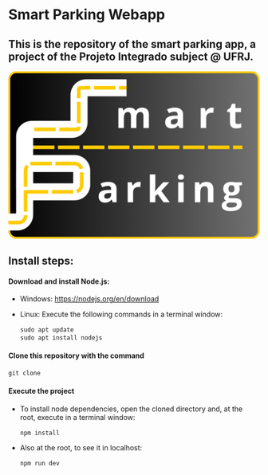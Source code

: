 # Smart Parking Webapp

## This is the repository of the smart parking app, a project of the Projeto Integrado subject @ UFRJ.

![smart-parking-logo](src\assets\smart-parking-logo.png 'Smart Parking')

## Install steps:

#### Download and install Node.js:

- Windows: https://nodejs.org/en/download
- Linux: Execute the following commands in a terminal window:

  ```
  sudo apt update
  sudo apt install nodejs
  ```

#### Clone this repository with the command

```
git clone
```

#### Execute the project

- To install node dependencies, open the cloned directory and, at the root,
  execute in a terminal window:
  ```
  npm install
  ```
- Also at the root, to see it in localhost:
  ```
  npm run dev
  ```
